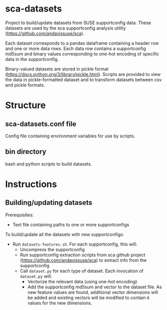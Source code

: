 # sca-datasets
Project to build/update datasets from SUSE supportconfig data.  These datasets are used by the sca supportconfig analysis utility (https://github.com/andavissuse/sca).

Each dataset corresponds to a pandas dataframe containing a header row and one or more data rows.  Each data row contains a supportconfig md5sum and binary values corresponding to one-hot encoding of specific data in the supportconfig.

Binary-valued datasets are stored in pickle format (https://docs.python.org/3/library/pickle.html).  Scripts are provided to view the data in pickle-formatted dataset and to transform datasets between csv and pickle formats.

# Structure

## sca-datasets.conf file
Config file containing environment variables for use by scripts.

## bin directory
bash and python scripts to build datasets.

# Instructions

## Building/updating datasets
Prerequisites:
* Text file containing paths to one or more supportconfigs

To build/update all the datasets with new supportconfigs:
* Run `datasets-features.sh`.  For each supportconfig, this will:
    * Uncompress the supportconfig
    * Run supportconfig extraction scripts from sca github project (https://github.com/andavissuse/sca) to extract info from the supportconfig 
    * Call `dataset.py` for each type of dataset.  Each invocation of `dataset.py` will:
      * Vectorize the relevant data (using one-hot encoding)
      * Add the supportconfig md5sum and vector to the dataset file.  As new feature values are found, additional vector dimensions will be added and existing vectors will be modified to contain `0` values for the new dimensions.
